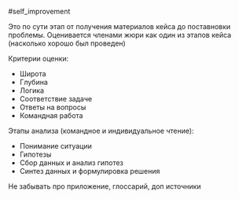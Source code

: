 #self_improvement 

Это по сути этап от получения материалов кейса до поставновки проблемы. Оценивается членами жюри как один из этапов кейса (насколько хорошо был проведен)

Критерии оценки:
- Широта
- Глубина
- Логика
- Соответствие задаче
- Ответы на вопросы
- Командная работа

Этапы анализа (командное и индивидуальное чтение):
- Понимание ситуации
- Гипотезы
- Сбор данных и анализ гипотез
- Синтез данных и формулировка решения

Не забывать про приложение, глоссарий, доп источники

